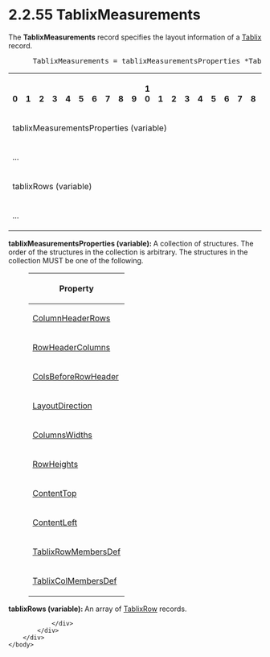 <html dir="LTR" xmlns:mshelp="http://msdn.microsoft.com/mshelp" xmlns:ddue="http://ddue.schemas.microsoft.com/authoring/2003/5" xmlns:xlink="http://www.w3.org/1999/xlink" xmlns:tool="http://www.microsoft.com/tooltip">
    <head>
        <meta http-equiv="Content-Type" content="text/html; CHARSET=utf-8"></meta>
        <meta name="save" content="history"></meta>
        <title>2.2.55 TablixMeasurements</title>
        <xml>
            <mshelp:toctitle title="2.2.55 TablixMeasurements"></mshelp:toctitle>
            <mshelp:rltitle title="[MS-RPL]: TablixMeasurements"></mshelp:rltitle>
            <mshelp:keyword index="A" term="2a40ce87-0857-4776-ac72-ba5668c8340a"></mshelp:keyword>
            <mshelp:attr name="DCSext.ContentType" value="open specification"></mshelp:attr>
            <mshelp:attr name="AssetID" value="2a40ce87-0857-4776-ac72-ba5668c8340a"></mshelp:attr>
            <mshelp:attr name="TopicType" value="kbRef"></mshelp:attr>
            <mshelp:attr name="DCSext.Title" value="[MS-RPL]: TablixMeasurements" />
        </xml>
    </head>
    <body>
        <div id="header">
            <h1 class="heading">2.2.55 TablixMeasurements</h1>
        </div>
        <div id="mainSection">
            <div id="mainBody">
                <div id="allHistory" class="saveHistory"></div>
                <div id="sectionSection0" class="section" name="collapseableSection">
                    

<p>The <b>TablixMeasurements</b> record specifies the layout
information of a <a href="dbf624a1-d758-4875-9fc6-5b062c716938.md">Tablix</a>
record.           </p>

<dl>
<dd>
<div><pre> TablixMeasurements = tablixMeasurementsProperties *TablixRow 
</pre></div>
</dd></dl>

<table>
 <tr>
  <th><p><br>0</p></th>
  <th><p><br>1</p></th>
  <th><p><br>2</p></th>
  <th><p><br>3</p></th>
  <th><p><br>4</p></th>
  <th><p><br>5</p></th>
  <th><p><br>6</p></th>
  <th><p><br>7</p></th>
  <th><p><br>8</p></th>
  <th><p><br>9</p></th>
  <th><p>1<br>0</p></th>
  <th><p><br>1</p></th>
  <th><p><br>2</p></th>
  <th><p><br>3</p></th>
  <th><p><br>4</p></th>
  <th><p><br>5</p></th>
  <th><p><br>6</p></th>
  <th><p><br>7</p></th>
  <th><p><br>8</p></th>
  <th><p><br>9</p></th>
  <th><p>2<br>0</p></th>
  <th><p><br>1</p></th>
  <th><p><br>2</p></th>
  <th><p><br>3</p></th>
  <th><p><br>4</p></th>
  <th><p><br>5</p></th>
  <th><p><br>6</p></th>
  <th><p><br>7</p></th>
  <th><p><br>8</p></th>
  <th><p><br>9</p></th>
  <th><p>3<br>0</p></th>
  <th><p><br>1</p></th>
 </tr>
 <tr>
  <td colspan="32">
  <p>tablixMeasurementsProperties
  (variable)</p>
  </td>
 </tr>
 <tr>
  <td colspan="32">
  <p>...</p>
  </td>
 </tr>
 <tr>
  <td colspan="32">
  <p>tablixRows
  (variable)</p>
  </td>
 </tr>
 <tr>
  <td colspan="32">
  <p>...</p>
  </td>
 </tr>
</table>

<p><b>tablixMeasurementsProperties (variable): </b>A
collection of structures. The order of the structures in the collection is
arbitrary. The structures in the collection MUST be one of the following.</p>

<dl>
<dd>
<table>
 <thead>
  <tr>
   <th>
   <p>Property</p>
   </th>
  </tr>
 </thead>
 <tr>
  <td>
  <p><a href="a3860312-d7a4-443d-a727-0b3fe531c454.md">ColumnHeaderRows</a></p>
  </td>
 </tr>
 <tr>
  <td>
  <p><a href="42634623-18e2-49c5-b147-2464b4cadc1a.md">RowHeaderColumns</a></p>
  </td>
 </tr>
 <tr>
  <td>
  <p><a href="443c2b59-bc83-4235-b282-fbb8277e326e.md">ColsBeforeRowHeader</a></p>
  </td>
 </tr>
 <tr>
  <td>
  <p><a href="8a4b0caa-0ddd-45d0-a9cd-6ead08e8a592.md">LayoutDirection</a></p>
  </td>
 </tr>
 <tr>
  <td>
  <p><a href="c9171558-6099-4d5f-b476-7c2a2b08e641.md">ColumnsWidths</a></p>
  </td>
 </tr>
 <tr>
  <td>
  <p><a href="30094fd5-d96c-49ab-9a5b-7a7694ccfcd0.md">RowHeights</a></p>
  </td>
 </tr>
 <tr>
  <td>
  <p><a href="f08efee9-40fe-4ea5-a7ba-fd51d328118d.md">ContentTop</a></p>
  </td>
 </tr>
 <tr>
  <td>
  <p><a href="3afeff1d-f3fe-48d7-a894-bb22c529f181.md">ContentLeft</a></p>
  </td>
 </tr>
 <tr>
  <td>
  <p><a href="b2575f4a-ea8d-47c5-8cba-2ffe4d856ab1.md">TablixRowMembersDef</a></p>
  </td>
 </tr>
 <tr>
  <td>
  <p><a href="4a92b478-cd9e-4a78-9c82-fd9497063e36.md">TablixColMembersDef</a></p>
  </td>
 </tr>
</table>
</dd></dl>

<p><b>tablixRows (variable): </b>An array of <a href="9b230ba7-40dc-435e-a158-c9eeb01a029a.md">TablixRow</a> records.</p>


                </div>
            </div>
        </div>
    </body>
</html>